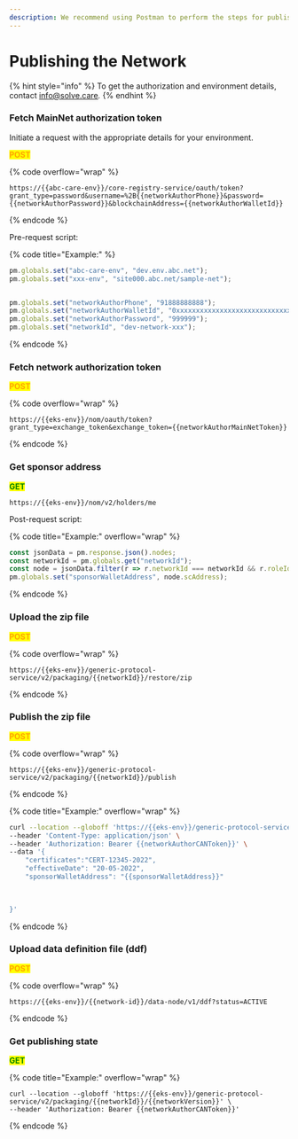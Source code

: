```yaml
---
description: We recommend using Postman to perform the steps for publishing the network.
---
```


# Publishing the Network

{% hint style="info" %}
To get the authorization and environment details, contact [info@solve.care](mailto:info@solve.care)_._
{% endhint %}

### Fetch MainNet authorization token

Initiate a request with the appropriate details for your environment.

<mark style="color:orange;">**POST**</mark>

{% code overflow="wrap" %}
```
https://{{abc-care-env}}/core-registry-service/oauth/token?grant_type=password&username=%2B{{networkAuthorPhone}}&password={{networkAuthorPassword}}&blockchainAddress={{networkAuthorWalletId}}
```
{% endcode %}

Pre-request script:

{% code title="Example:" %}
```javascript
pm.globals.set("abc-care-env", "dev.env.abc.net");
pm.globals.set("xxx-env", "site000.abc.net/sample-net");


pm.globals.set("networkAuthorPhone", "91888888888");
pm.globals.set("networkAuthorWalletId", "0xxxxxxxxxxxxxxxxxxxxxxxxxxxxxxxxxxxxx");
pm.globals.set("networkAuthorPassword", "999999");
pm.globals.set("networkId", "dev-network-xxx");
```
{% endcode %}

### Fetch network authorization token

<mark style="color:orange;">**POST**</mark>

{% code overflow="wrap" %}
```
https://{{eks-env}}/nom/oauth/token?grant_type=exchange_token&exchange_token={{networkAuthorMainNetToken}}
```
{% endcode %}

### Get sponsor address

<mark style="color:green;">**GET**</mark>

```url
https://{{eks-env}}/nom/v2/holders/me
```

Post-request script:

{% code title="Example:" overflow="wrap" %}
```javascript
const jsonData = pm.response.json().nodes;
const networkId = pm.globals.get("networkId");
const node = jsonData.filter(r => r.networkId === networkId && r.roleId === 'NETWORK_SPONSOR')[0];
pm.globals.set("sponsorWalletAddress", node.scAddress);
```
{% endcode %}

### Upload the zip file

<mark style="color:orange;">**POST**</mark>

{% code overflow="wrap" %}
```url
https://{{eks-env}}/generic-protocol-service/v2/packaging/{{networkId}}/restore/zip
```
{% endcode %}

### Publish the zip file

<mark style="color:orange;">**POST**</mark>

{% code overflow="wrap" %}
```url
https://{{eks-env}}/generic-protocol-service/v2/packaging/{{networkId}}/publish
```
{% endcode %}

{% code title="Example:" overflow="wrap" %}
```bash
curl --location --globoff 'https://{{eks-env}}/generic-protocol-service/v2/packaging/{{networkId}}/publish' \
--header 'Content-Type: application/json' \
--header 'Authorization: Bearer {{networkAuthorCANToken}}' \
--data '{
    "certificates":"CERT-12345-2022",
    "effectiveDate": "20-05-2022",
    "sponsorWalletAddress": "{{sponsorWalletAddress}}"
    
    

}'
```
{% endcode %}

### Upload data definition file (ddf)

<mark style="color:orange;">**POST**</mark>

{% code overflow="wrap" %}
```url
https://{{eks-env}}/{{network-id}}/data-node/v1/ddf?status=ACTIVE
```
{% endcode %}

### Get publishing state

<mark style="color:green;">**GET**</mark>

{% code title="Example:" overflow="wrap" %}
```
curl --location --globoff 'https://{{eks-env}}/generic-protocol-service/v2/packaging/{{networkId}}/{{networkVersion}}' \
--header 'Authorization: Bearer {{networkAuthorCANToken}}'
```
{% endcode %}

